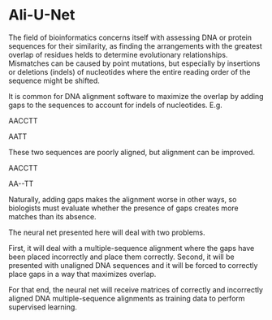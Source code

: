 # Ali-U-Net
The field of bioinformatics concerns itself with assessing DNA or protein sequences for their similarity, as finding the arrangements with the greatest overlap of residues helds to determine evolutionary relationships. Mismatches can be caused by point mutations, but especially by insertions or deletions (indels) of nucleotides where the entire reading order of the sequence might be shifted.

It is common for DNA alignment software to maximize the overlap by adding gaps to the sequences to account for indels of nucleotides.
E.g.

AACCTT

AATT

These two sequences are poorly aligned, but alignment can be improved.

AACCTT

AA--TT

Naturally, adding gaps makes the alignment worse in other ways, so biologists must evaluate whether the presence of gaps creates more matches than its absence.

The neural net presented here will deal with two problems.

First, it will deal with a multiple-sequence alignment where the gaps have been placed incorrectly and place them correctly.
Second, it will be presented with unaligned DNA sequences and it will be forced to correctly place gaps in a way that maximizes overlap.

For that end, the neural net will receive matrices of correctly and incorrectly aligned DNA multiple-sequence alignments as training data to perform supervised learning.
